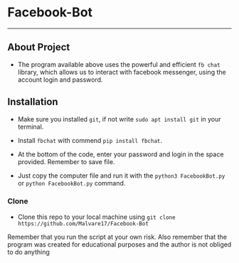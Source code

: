 # Facebook-Bot

---

## About Project
- The program available above uses the powerful and efficient `fb chat` library, which allows us to interact with facebook messenger, using the account login and password.

## Installation

- Make sure you installed `git`, if not write `sudo apt install git` in your terminal.

- Install `fbchat` with commend `pip install fbchat`.

- At the bottom of the code, enter your password and login in the space provided. Remember to save file.

- Just copy the computer file and run it with the `python3 FacebookBot.py` or `python FacebookBot.py` command.

### Clone

- Clone this repo to your local machine using `git clone https://github.com/Malvare17/Facebook-Bot`

Remember that you run the script at your own risk. Also remember that the program was created for educational purposes and the author is not obliged to do anything
